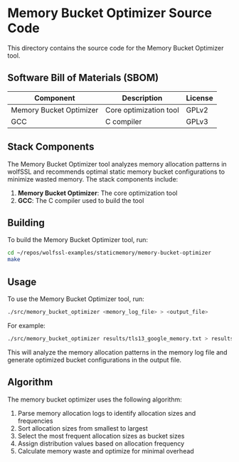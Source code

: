 # Memory Bucket Optimizer Source Code

This directory contains the source code for the Memory Bucket Optimizer tool.

## Software Bill of Materials (SBOM)

| Component | Description | License |
|-----------|-------------|---------|
| Memory Bucket Optimizer | Core optimization tool | GPLv2 |
| GCC | C compiler | GPLv3 |

## Stack Components

The Memory Bucket Optimizer tool analyzes memory allocation patterns in wolfSSL and recommends optimal static memory bucket configurations to minimize wasted memory. The stack components include:

1. **Memory Bucket Optimizer**: The core optimization tool
2. **GCC**: The C compiler used to build the tool

## Building

To build the Memory Bucket Optimizer tool, run:

```bash
cd ~/repos/wolfssl-examples/staticmemory/memory-bucket-optimizer
make
```

## Usage

To use the Memory Bucket Optimizer tool, run:

```bash
./src/memory_bucket_optimizer <memory_log_file> > <output_file>
```

For example:

```bash
./src/memory_bucket_optimizer results/tls13_google_memory.txt > results/tls13_google_buckets.txt
```

This will analyze the memory allocation patterns in the memory log file and generate optimized bucket configurations in the output file.

## Algorithm

The memory bucket optimizer uses the following algorithm:

1. Parse memory allocation logs to identify allocation sizes and frequencies
2. Sort allocation sizes from smallest to largest
3. Select the most frequent allocation sizes as bucket sizes
4. Assign distribution values based on allocation frequency
5. Calculate memory waste and optimize for minimal overhead
